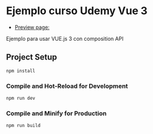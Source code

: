# Ejemplo curso Udemy Vue 3

- [Preview page:](https://daniela-blog-vue-3.netlify.app/)

Ejemplo para usar VUE.js 3 con composition API

## Project Setup

```sh
npm install
```

### Compile and Hot-Reload for Development

```sh
npm run dev
```

### Compile and Minify for Production

```sh
npm run build
```
